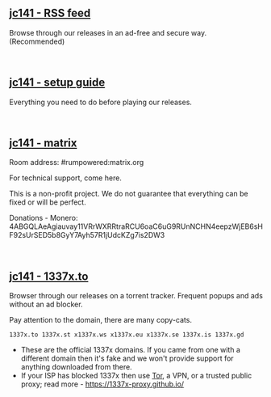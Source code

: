## [jc141 - RSS feed](https://github.com/jc141x/releases-feed)

Browse through our releases in an ad-free and secure way. (Recommended)

<br>

## [jc141 - setup guide](https://github.com/jc141x/jc141-bash/tree/master/setup)
Everything you need to do before playing our releases.

<br>

## [jc141 - matrix](https://matrix.to/#/#rumpowered:matrix.org)
Room address: #rumpowered:matrix.org

For technical support, come here.

This is a non-profit project. We do not guarantee that everything can be fixed or will be perfect.

Donations - Monero: 4ABGQLAeAgiauvay11VRrWXRRtraRCU6oaC6uG9RUnNCHN4eepzWjEB6sHF92sUrSED5b8GyY7Ayh57R1jUdcKZg7is2DW3

<br>

## [jc141 - 1337x.to](https://1337x.to/user/johncena141/)

Browser through our releases on a torrent tracker. Frequent popups and ads without an ad blocker.

Pay attention to the domain, there are many copy-cats.

```
1337x.to 1337x.st x1337x.ws x1337x.eu x1337x.se 1337x.is 1337x.gd
```

- These are the official 1337x domains. If you came from one with a different domain then it's fake and we won't provide support for anything downloaded from there.
- If your ISP has blocked 1337x then use [Tor](https://www.torproject.org/), a VPN, or a trusted public proxy; read more - https://1337x-proxy.github.io/
